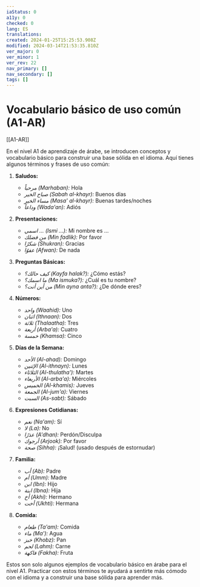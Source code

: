 ```yaml
---
iaStatus: 0
a11y: 0
checked: 0
lang: ES
translations: 
created: 2024-01-25T15:25:53.908Z
modified: 2024-03-14T21:53:35.810Z
ver_major: 0
ver_minor: 1
ver_rev: 22
nav_primary: []
nav_secondary: []
tags: []
---
```

# Vocabulario básico de uso común (A1-AR)

[[A1-AR]]

En el nivel A1 de aprendizaje de árabe, se introducen conceptos y vocabulario básico para construir una base sólida en el idioma. Aquí tienes algunos términos y frases de uso común:

1. **Saludos:**
   - *مرحباً (Marhaban):* Hola
   - *صباح الخير (Sabah al-khayr):* Buenos días
   - *مساء الخير (Masa' al-khayr):* Buenas tardes/noches
   - *وداعاً (Wada'an):* Adiós

2. **Presentaciones:**
   - *اسمي ... (Ismi ...):* Mi nombre es ...
   - *من فضلك (Min fadlik):* Por favor
   - *شكرًا (Shukran):* Gracias
   - *عفوًا (Afwan):* De nada

3. **Preguntas Básicas:**
   - *كيف حالك؟ (Kayfa halak?):* ¿Cómo estás?
   - *ما اسمك؟ (Ma ismuka?):* ¿Cuál es tu nombre?
   - *من أين أنت؟ (Min ayna anta?):* ¿De dónde eres?

4. **Números:**
   - *واحد (Waahid):* Uno
   - *اثنان (Ithnaan):* Dos
   - *ثلاثة (Thalaatha):* Tres
   - *أربعة (Arba'a):* Cuatro
   - *خمسة (Khamsa):* Cinco

5. **Días de la Semana:**
   - *الأحد (Al-ahad):* Domingo
   - *الإثنين (Al-ithnayn):* Lunes
   - *الثلاثاء (Al-thulatha'):* Martes
   - *الأربعاء (Al-arba'a):* Miércoles
   - *الخميس (Al-khamis):* Jueves
   - *الجمعة (Al-jum'a):* Viernes
   - *السبت (As-sabt):* Sábado

6. **Expresiones Cotidianas:**
   - *نعم (Na'am):* Sí
   - *لا (La):* No
   - *عذرًا (A'dhan):* Perdón/Disculpa
   - *أرجوك (Arjook):* Por favor
   - *صحة (Sihha):* ¡Salud! (usado después de estornudar)

7. **Familia:**
   - *أب (Ab):* Padre
   - *أم (Umm):* Madre
   - *ابن (Ibn):* Hijo
   - *ابنة (Ibna):* Hija
   - *أخ (Akhi):* Hermano
   - *أخت (Ukhti):* Hermana

8. **Comida:**
   - *طعام (Ta'am):* Comida
   - *ماء (Ma'):* Agua
   - *خبز (Khobz):* Pan
   - *لحم (Lahm):* Carne
   - *فاكهة (Fakha):* Fruta

Estos son solo algunos ejemplos de vocabulario básico en árabe para el nivel A1. Practicar con estos términos te ayudará a sentirte más cómodo con el idioma y a construir una base sólida para aprender más.
